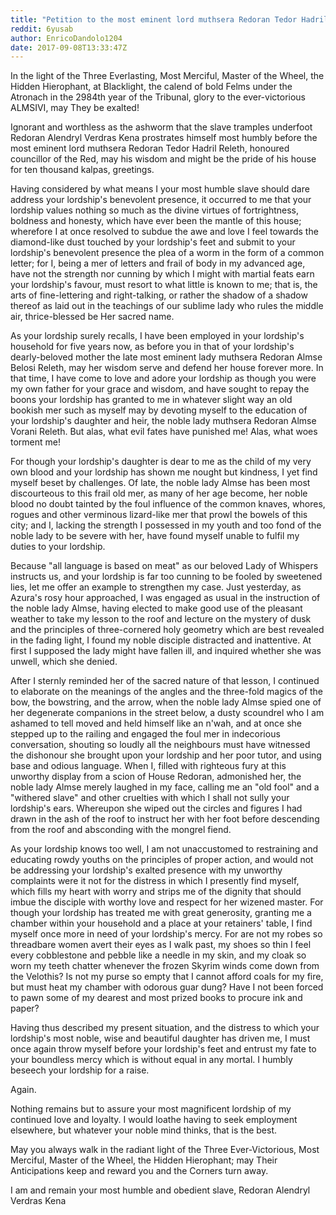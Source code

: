 ```yaml
---
title: "Petition to the most eminent lord muthsera Redoran Tedor Hadril Releth"
reddit: 6yusab
author: EnricoDandolo1204
date: 2017-09-08T13:33:47Z
---
```


In the light of the Three Everlasting, Most Merciful, Master of the Wheel, the Hidden Hierophant, at Blacklight, the calend of bold Felms under the Atronach in the 2984th year of the Tribunal, glory to the ever-victorious ALMSIVI, may They be exalted!

Ignorant and worthless as the ashworm that the slave tramples underfoot Redoran Alendryl Verdras Kena prostrates himself most humbly before the most eminent lord muthsera Redoran Tedor Hadril Releth, honoured councillor of the Red, may his wisdom and might be the pride of his house for ten thousand kalpas, greetings.

Having considered by what means I your most humble slave should dare address your lordship's benevolent presence, it occurred to me that your lordship values nothing so much as the divine virtues of fortrightness, boldness and honesty, which have ever been the mantle of this house; wherefore I at once resolved to subdue the awe and love I feel towards the diamond-like dust touched by your lordship's feet and submit to your lordship's benevolent presence the plea of a worm in the form of a common letter; for I, being a mer of letters and frail of body in my advanced age, have not the strength nor cunning by which I might with martial feats earn your lordship's favour, must resort to what little is known to me; that is, the arts of fine-lettering and right-talking, or rather the shadow of a shadow thereof as laid out in the teachings of our sublime lady who rules the middle air, thrice-blessed be Her sacred name.

As your lordship surely recalls, I have been employed in your lordship's household for five years now, as before you in that of your lordship's dearly-beloved mother the late most eminent lady muthsera Redoran Almse Belosi Releth, may her wisdom serve and defend her house forever more. In that time, I have come to love and adore your lordship as though you were my own father for your grace and wisdom, and have sought to repay the boons your lordship has granted to me in whatever slight way an old bookish mer such as myself may by devoting myself to the education of your lordship's daughter and heir, the noble lady muthsera Redoran Almse Vorani Releth. But alas, what evil fates have punished me! Alas, what woes torment me!

For though your lordship's daughter is dear to me as the child of my very own blood and your lordship has shown me nought but kindness, I yet find myself beset by challenges. Of late, the noble lady Almse has been most discourteous to this frail old mer, as many of her age become, her noble blood no doubt tainted by the foul influence of the common knaves, whores, rogues and other verminous lizard-like mer that prowl the bowels of this city; and I, lacking the strength I possessed in my youth and too fond of the noble lady to be severe with her, have found myself unable to fulfil my duties to your lordship.

Because "all language is based on meat" as our beloved Lady of Whispers instructs us, and your lordship is far too cunning to be fooled by sweetened lies, let me offer an example to strengthen my case. Just yesterday, as Azura's rosy hour approached, I was engaged as usual in the instruction of the noble lady Almse, having elected to make good use of the pleasant weather to take my lesson to the roof and lecture on the mystery of dusk and the principles of three-cornered holy geometry which are best revealed in the fading light, I found my noble disciple distracted and inattentive. At first I supposed the lady might have fallen ill, and inquired whether she was unwell, which she denied.

After I sternly reminded her of the sacred nature of that lesson, I continued to elaborate on the meanings of the angles and the three-fold  magics of the bow, the bowstring, and the arrow, when the noble lady Almse spied one of her degenerate companions in the street below, a dusty scoundrel who I am ashamed to tell moved and held himself like an n'wah, and at once she stepped up to the railing and engaged the foul mer in indecorious conversation, shouting so loudly all the neighbours must have witnessed the dishonour she brought upon your lordship and her poor tutor, and using base and odious language. When I, filled with righteous fury at this unworthy display from a scion of House Redoran, admonished her, the noble lady Almse merely laughed in my face, calling me an "old fool" and a "withered slave" and other cruelties with which I shall not sully your lordship's ears. Whereupon she wiped out the circles and figures I had drawn in the ash of the roof to instruct her with her foot before descending from the roof and absconding with the mongrel fiend.

As your lordship knows too well, I am not unaccustomed to restraining and educating rowdy youths on the principles of proper action, and would not be addressing your lordship's exalted presence with my unworthy complaints were it not for the distress in which I presently find myself, which fills my heart with worry and strips me of the dignity that should imbue the disciple with worthy love and respect for her wizened master. For though your lordship has treated me with great generosity, granting me a chamber within your household and a place at your retainers' table, I find myself once more in need of your lordship's mercy. For are not my robes so threadbare women avert their eyes as I walk past, my shoes so thin I feel every cobblestone and pebble like a needle in my skin, and my cloak so worn my teeth chatter whenever the frozen Skyrim winds come down from the Velothis? Is not my purse so empty that I cannot afford coals for my fire, but must heat my chamber with odorous guar dung? Have I not been forced to pawn some of my dearest and most prized books to procure ink and paper?

Having thus described my present situation, and the distress to which your lordship's most noble, wise and beautiful daughter has driven me, I must once again throw myself before your lordship's feet and entrust my fate to your boundless mercy which is without equal in any mortal. I humbly beseech your lordship for a raise.

Again.

Nothing remains but to assure your most magnificent lordship of my continued love and loyalty. I would loathe having to seek employment elsewhere, but whatever your noble mind thinks, that is the best.

May you always walk in the radiant light of the Three Ever-Victorious, Most Merciful, Master of the Wheel, the Hidden Hierophant; may Their Anticipations keep and reward you and the Corners turn away.

I am and remain your most humble and obedient slave,
Redoran Alendryl Verdras Kena
